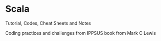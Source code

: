 # Scala
Tutorial, Codes, Cheat Sheets and Notes

Coding practices and challenges from IPPSUS book from Mark C Lewis
